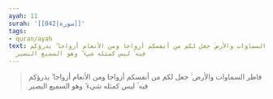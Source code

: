 ```yaml
---
ayah: 11
surah: '[[042|سورة]]'
tags:
- quran/ayah
text: فاطر السماوات والأرض ۚ جعل لكم من أنفسكم أزواجا ومن الأنعام أزواجا ۖ يذرؤكم
  فيه ۚ ليس كمثله شيء ۖ وهو السميع البصير
---
```

> فاطر السماوات والأرض ۚ جعل لكم من أنفسكم أزواجا ومن الأنعام أزواجا ۖ يذرؤكم فيه ۚ ليس كمثله شيء ۖ وهو السميع البصير
